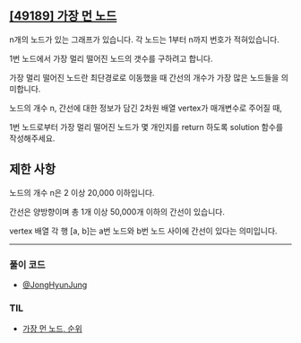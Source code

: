 ## [[49189] 가장 먼 노드](https://school.programmers.co.kr/learn/courses/30/lessons/49189)

n개의 노드가 있는 그래프가 있습니다. 각 노드는 1부터 n까지 번호가 적혀있습니다.

1번 노드에서 가장 멀리 떨어진 노드의 갯수를 구하려고 합니다. 

가장 멀리 떨어진 노드란 최단경로로 이동했을 때 간선의 개수가 가장 많은 노드들을 의미합니다.

노드의 개수 n, 간선에 대한 정보가 담긴 2차원 배열 vertex가 매개변수로 주어질 때, 

1번 노드로부터 가장 멀리 떨어진 노드가 몇 개인지를 return 하도록 solution 함수를 작성해주세요.


## 제한 사항

노드의 개수 n은 2 이상 20,000 이하입니다.

간선은 양방향이며 총 1개 이상 50,000개 이하의 간선이 있습니다.

vertex 배열 각 행 [a, b]는 a번 노드와 b번 노드 사이에 간선이 있다는 의미입니다.

***

### 풀이 코드

- [@JongHyunJung](https://github.com/viaunixue/algorithm-study/blob/main/programmers/level-3/49189/jjh.py)

### TIL

* [가장 먼 노드, 순위](https://almond0115.tistory.com/entry/programmers-가장-먼-노드-방의-개수)
